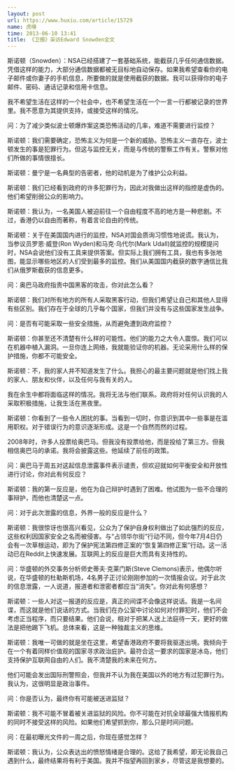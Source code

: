 ```yaml
---
layout: post
url: https://www.huxiu.com/article/15729
name: 虎嗅
time: 2013-06-10 13:41
title: 《卫报》采访Edward Snowden全文
---
```

斯诺顿（Snowden）：NSA已经搭建了一套基础系统，能截获几乎任何通信数据。凭借这样的能力，大部分通信数据都被无目标地自动保存。如果我希望查看你的电子邮件或你妻子的手机信息，所要做的就是使用截获的数据。我可以获得你的电子邮件、密码、通话记录和信用卡信息。

我不希望生活在这样的一个社会中，也不希望生活在一个一言一行都被记录的世界里。我不愿意为其提供支持，或接受这样的情况。

问：为了减少类似波士顿爆炸案这类恐怖活动的几率，难道不需要进行监控？

斯诺顿：我们需要确定，恐怖主义为何是一个新的威胁。恐怖主义一直存在，波士顿发生的事是犯罪行为。但这与监控无关，而是与传统的警察工作有关。警察对他们所做的事情很擅长。

斯诺顿：曼宁是一名典型的告密者，他的动机是为了维护公众利益。

斯诺顿：我们已经看到政府的许多犯罪行为，因此对我做出这样的指控是虚伪的。他们希望削弱公众的影响力。

斯诺顿：我认为，一名美国人被迫前往一个自由程度不高的地方是一种悲剧。不过，香港仍以自由而著称，有着言论自由的传统。

斯诺顿：关于在美国国内进行的监控，NSA对国会质询习惯性地说谎。我认为，当参议员罗恩·威登(Ron Wyden)和马克·乌代尔(Mark Udall)就监控的规模提问时，NSA会说他们没有工具来提供答案。但实际上我们拥有工具，我也有多张地图，能显示哪些地区的人们受到最多的监控。我们从美国国内截获的数字通信比我们从俄罗斯截获的信息更多。

问：奥巴马政府指责中国黑客的攻击，你对此怎么看？

斯诺顿：我们对所有地方的所有人采取黑客行动，但我们希望让自己和其他人显得有些区别。我们存在于全球的几乎每个国家，但我们并没有与这些国家发生战争。

问：是否有可能采取一些安全措施，从而避免遭到政府监控？

斯诺顿：你甚至还不清楚有什么样的可能性。他们的能力之大令人震惊。我们可以在机器中植入漏洞。一旦你连上网络，我就能验证你的机器。无论采用什么样的保护措施，你都不可能安全。

斯诺顿：不，我的家人并不知道发生了什么。我担心的最主要问题就是他们找上我的家人、朋友和伙伴，以及任何与我有关的人。

我在余生中都将面临这样的情况。我将无法与他们联系。政府将对任何认识我的人采取积极措施，让我生活在黑夜里。

斯诺顿：你看到了一些令人困扰的事。当看到一切时，你意识到其中一些事是在滥用职权。对于错误行为的意识逐渐形成。这是一个自然而然的过程。

2008年时，许多人投票给奥巴马。但我没有投票给他，而是投给了第三方。但我相信奥巴马的承诺。我将会披露这些。他延续了前任的政策。

问：奥巴马于周五对这起信息泄露事件表示谴责，但欢迎就如何平衡安全和开放性进行讨论，你对此有何反应？

斯诺顿：我的第一反应是，他在为自己辩护时遇到了困难。他试图为一些不合理的事辩护，而他也清楚这一点。

问：对于此次泄露的信息，外界一般的反应是什么？

斯诺顿：我很惊讶也很高兴看见，公众为了保护自身权利做出了如此强烈的反应，这些权利因国家安全之名而被侵害。与“占领华尔街”行动不同，但今年7月4日仍会有一次草根运动，即为了保护宪法第四修正案的“恢复第四修正案”行动。这一活动已在Reddit上快速发展。互联网上的反应是巨大而具有支持性的。

问：华盛顿的外交事务分析师史蒂夫·克莱门斯(Steve Clemons)表示，他偶尔听说，在华盛顿的杜勒斯机场，4名男子正讨论刚刚参加的一次情报会议。对于此次的信息泄露，一人说道，报道者和泄密者都应当“消失”。你对此有何感想？

斯诺顿：一些人对这一报道的反应是，真正的间谍不会像这样说话。我是一名间谍，而这就是他们说话的方式。当我们在办公室中讨论如何对付罪犯时，他们不会考虑正当程序，而只要结果。他们会说，相对于把某人送上法庭待一天，更好的做法是把他踢下飞机。总体来看，这是一种独裁主义的思维。

斯诺顿：我唯一可做的就是坐在这里，希望香港政府不要将我驱逐出境。我倾向于在一个有着同样价值观的国家寻求政治庇护。最符合这一要求的国家是冰岛，他们支持保护互联网自由的人们。我不清楚我的未来在何方。

他们可能会发出国际刑警照会，但我并不认为我在美国以外的地方有过犯罪行为。我认为，这很明显是政治事件。

问：你是否认为，最终你有可能被送进监狱？

斯诺顿：我不可能不冒着被关进监狱的风险。你不可能在对抗全球最强大情报机构的同时不接受这样的风险。如果他们希望抓到你，那么只是时间问题。

问：在最初曝光文件的一周之后，你现在感觉怎样？

斯诺顿：我认为，公众表达出的愤怒情绪是合理的。这给了我希望，即无论我自己遇到什么，最终结果将有利于美国。我并不指望再回到家乡，尽管这是我想要的。

